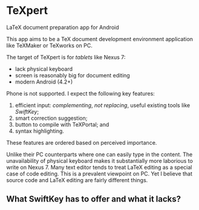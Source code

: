 TeXpert
=======

LaTeX document preparation app for Android

This app aims to be a TeX document development environment application like 
TeXMaker or TeXworks on PC.

The target of TeXpert is for _tablets_ like Nexus 7:

 * lack physical keyboard
 * screen is reasonably big for document editing
 * modern Android (4.2+)
 
Phone is not supported. I expect the following key features:

1. efficient input: _complementing_, *not replacing*, useful existing tools like _SwiftKey_;
1. smart correction suggestion;
1. button to compile with TeXPortal; and
1. syntax highlighting.
 
These features are ordered based on perceived importance.

Unlike their PC counterparts where one can easily type in the content.
The unavailability of physical keyboard makes it substantially more 
laborious to write on Nexus 7. Many text editor tends to treat LaTeX editing 
as a special case of code editing. This is a prevalent viewpoint on PC. 
Yet I believe that source code and LaTeX editing are fairly different things.

What SwiftKey has to offer and what it lacks?
---------------------------------------------